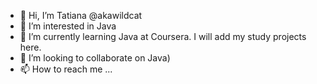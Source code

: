 - 👋 Hi, I’m Tatiana @akawildcat
- 👀 I’m interested in Java
- 🌱 I’m currently learning Java at Coursera. I will add my study projects here.
- 💞️ I’m looking to collaborate on Java)
- 📫 How to reach me ...

<!---
akawildcat/akawildcat is a ✨ special ✨ repository because its `README.md` (this file) appears on your GitHub profile.
You can click the Preview link to take a look at your changes.
--->
